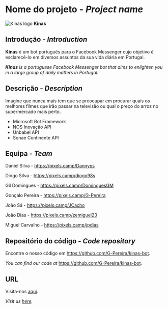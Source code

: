 # Nome do projeto - _Project name_

  ![Kinas logo](https://github.com/JCacho/Stuff/blob/master/quina.png)  **Kinas** 
  
## Introdução -  _Introduction_

 **Kinas** é um bot português para o Facebook Messenger cujo objetivo é esclarecê-lo em diversos assuntos da sua vida diária em Portugal.

 _**Kinas** is a portuguese Facebook Messenger bot that aims to enlighten you in a large group of daily matters in Portugal._

## Descrição -  _Description_

 Imagine que nunca mais tem que se preocupar em procurar quais os melhores filmes que irão passar na televisão ou qual o preço do arroz no supermercado mais perto. 
 
 * Microsoft Bot Framework
 * NOS Inovação API
 * Unbabel API
 * Sonae Continente API

## Equipa - _Team_

 Daniel Silva - https://pixels.camp/Dannyps
 
 Diogo Silva - https://pixels.camp/diogo98s
 
 Gil Domingues - https://pixels.camp/DominguesGM
 
 Gonçalo Pereira - https://pixels.camp/G-Pereira
 
 João Sá - https://pixels.camp/JCacho
 
 João Dias - https://pixels.camp/zemiguel23
 
 Miguel Carvalho - https://pixels.camp/jpdias
 

## Repositório do código  -  _Code repository_

 Encontre o nosso código em https://github.com/G-Pereira/kinas-bot.

 _You can find our code at_ https://github.com/G-Pereira/kinas-bot.
 

## URL 

 Visita-nos [aqui](https://www.facebook.com/KinasBot/).

 _Visit us [here](https://www.facebook.com/KinasBot/)._

